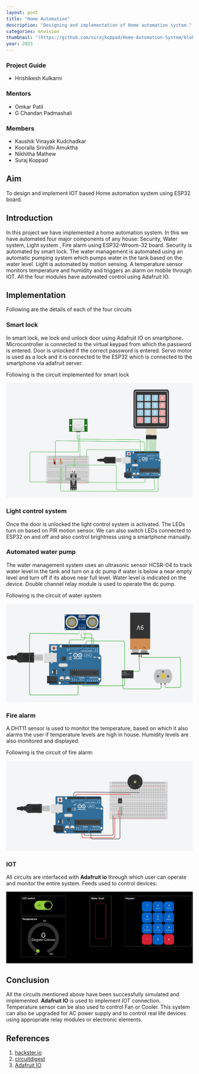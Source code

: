 ```yaml
---
layout: post
title: "Home Automation"
description: "Designing and implementation of Home automation system."
categories: envision
thumbnail: "(https://github.com/surajkoppad/Home-Automation-System/blob/main/thumbnail.jpg)"
year: 2023
---
```


### Project Guide

- Hrishikesh Kulkarni 

### Mentors

- Omkar Patil
- G Chandan Padmashali

### Members

- Kaushik Vinayak Kudchadkar 
- Kooralla Srinidhi Amuktha 
- Nikhitha Mathew 
- Suraj Koppad

## Aim
To design and implement IOT based Home automation system using ESP32 board.

## Introduction
In this project we have implemented a home automation system. In this we have automated four major components of any house: Security, Water system, Light system , Fire alarm using ESP32-Wroom-32 board. Security is automated by smart lock. The water management is automated using an automatic pumping system which pumps water in the tank based on the water level. Light is automated by motion sensing. A temperature sensor monitors temperature and humidity and triggers an alarm on mobile through IOT. All the four modules have automated control using Adafruit IO.


## Implementation

Following are the details of each of the four circuits

### Smart lock
In smart lock, we lock and unlock door using Adafruit IO on smartphone. Microcontroller is connected to the virtual keypad from which the password is entered. Door is unlocked if the correct password is entered. Servo motor is used as a lock and it is connected to the ESP32 which is connected to the smartphone via adafruit server.

Following is the circuit implemented for smart lock

![smartlock](https://github.com/surajkoppad/Home-Automation-System/blob/main/smartlock.png)


### Light control system
Once the door is unlocked the light control system is activated. The LEDs turn on based on PIR motion sensor. We can also switch LEDs connected to ESP32 on and off and also control brightness using a smartphone manually. 

### Automated water pump
The water management system uses an ultrasonic sensor HCSR-04 to track water level in the tank and turn on a dc pump if water is below a near empty level and turn off if its above near full level. Water level is indicated on the device. Double channel relay module is used to operate the dc pump.  

Following is the circuit of water system

![motor](https://github.com/surajkoppad/Home-Automation-System/blob/main/motor.png)

### Fire alarm
A DHT11 sensor is used to monitor the temperature, based on which it also alarms the user if temperature levels are high in house. Humidity levels are also monitored and displayed.

Following is the circuit of fire alarm:

![temp](https://github.com/surajkoppad/Home-Automation-System/blob/main/temp.png)

### IOT 
All circuits are interfaced with **Adafruit io** through which user can operate and monitor the entire system. 
Feeds used to control devices:

![feeds](https://github.com/surajkoppad/Home-Automation-System/blob/main/feeds.png)
 
## Conclusion
All the circuits mentioned above have been successfully simulated and implemented. **Adafruit IO** is used to implement IOT connection. Temperature sensor can be also used to control Fan or Cooler. This system can also be upgraded for AC power supply and to control real life devices using appropriate relay modules or electronic elements.
## References

1. [hackster.io](https://www.hackster.io/raghavdaboss/arduino-controlled-servo-door-lock-1c2239)
2. [circuitdigest](https://circuitdigest.com/microcontroller-projects/water-level-indicator-project-using-arduino)
3. [Adafruit IO](https://learn.adafruit.com/category/adafruit-io)

